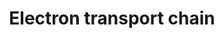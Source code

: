 ---
annotations:
- type: Pathway Ontology
  value: electron transport chain pathway
authors:
- MaintBot
- AlexanderPico
- FerryJagers
- Christine Chichester
- Egonw
- LWackers
- Mkutmon
- Eweitz
description: 'An electron transport chain(ETC) couples a chemical reaction between
  an electron donor (such as NADH) and an electron acceptor (such as O2) to the transfer
  of H+ ions across a membrane, through a set of mediating biochemical reactions.
  These H+ ions are used to produce adenosine triphosphate (ATP), the main energy
  intermediate in living organisms, as they move back across the membrane.  In mitochondria,
  it is the conversion of oxygen to water, NADH to NAD+ and succinate to fumarate
  that drives the transfer of H+ ions. Source: Wikipedia ([[wikipedia:Electron_transport_chain]])'
last-edited: 2021-05-14
organisms:
- Danio rerio
redirect_from:
- /index.php/Pathway:WP1339
- /instance/WP1339
schema-jsonld:
- '@context': https://schema.org/
  '@id': https://wikipathways.github.io/pathways/WP1339.html
  '@type': Dataset
  creator:
    '@type': Organization
    name: WikiPathways
  description: 'An electron transport chain(ETC) couples a chemical reaction between
    an electron donor (such as NADH) and an electron acceptor (such as O2) to the
    transfer of H+ ions across a membrane, through a set of mediating biochemical
    reactions. These H+ ions are used to produce adenosine triphosphate (ATP), the
    main energy intermediate in living organisms, as they move back across the membrane.  In
    mitochondria, it is the conversion of oxygen to water, NADH to NAD+ and succinate
    to fumarate that drives the transfer of H+ ions. Source: Wikipedia ([[wikipedia:Electron_transport_chain]])'
  keywords:
  - ATP
  - atp5f1
  - atp5b
  - atp5g3a
  - ndufs7
  - ndufs5
  - ndufab1b
  - sdhc
  - ndufa7
  - uqcr10
  - mt-nd4
  - cox5aa
  - COX5B
  - atp5l
  - H2O
  - ATP8
  - FAD
  - si:dkey-21c1.4
  - TCA Cycle
  - ndufb8
  - mt-co2
  - COX7C
  - mt-nd1
  - UCP1
  - NDUFC1
  - slc25a27
  - ndufa12
  - atp5c1
  - ndufa1
  - ndufs4
  - ndufa9a
  - ndufb2
  - ndufa2
  - slc25a14
  - Ubiquinone
  - ndufa4l
  - NAD+
  - sdha
  - mt-nd2
  - slc25a6
  - cox6c
  - NDUFB4
  - cox8b
  - atp5d
  - ndufb9
  - si:ch211-140m22.7
  - atp5ia
  - atp5e
  - ndufb3
  - ndufv2
  - cox7b
  - ndufs1
  - H+
  - FADH2
  - mt-nd3
  - cox15
  - ndufa8
  - ndufa6
  - ndufs6
  - Cytochrome C
  - ndufb6
  - cox7a1
  - surf1
  - e-
  - atp5o
  - ndufb7
  - UQCR
  - sdhda
  - uqcrq
  - mt-co1
  - ndufv1
  - cox11
  - si:dkey-31b16.7
  - uqcrfs1
  - atpif1a
  - ucp3
  - atp5a1
  - ndufa10
  - mt-nd6
  - uqcrb
  - ndufa5
  - uqcrh
  - mt-nd5
  - cox6b1
  - COX7A3
  - mt-co3
  - atp5g1
  - SLC25A6
  - ndufa3
  - atp5s
  - uqcrc2a
  - mt-atp6
  - mt-nd4l
  - ndufs2
  - cox7a2a
  - ndufv3
  - ndufc2
  - ndufs8a
  - UCP3
  - Succinate
  - ndufb5
  - slc25a4
  - NADH
  - cox7a3
  - ndufb10
  - NDUFB1
  - cox4i1
  - cox6a1
  - ndufs3
  - uqcrc1
  - cox17
  - O2
  - sco1
  - atp5h
  - mt-cyb
  license: CC0
  name: Electron transport chain
seo: CreativeWork
title: Electron transport chain
wpid: WP1339
---